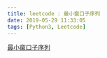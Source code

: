 ```yaml
---
title: leetcode : 最小窗口子序列
date: 2019-05-29 11:33:05
tags: [Python3, Leetcode]
---
```


[最小窗口子序列](https://leetcode-cn.com/problems/minimum-window-subsequence/)

